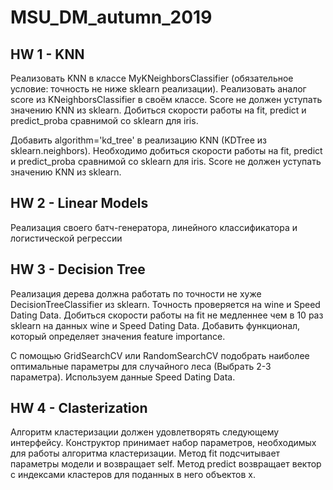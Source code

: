 # MSU_DM_autumn_2019

## HW 1 - KNN
Реализовать KNN в классе MyKNeighborsClassifier (обязательное условие: точность не ниже sklearn реализации).
Реализовать аналог score из KNeighborsClassifier в своём классе. Score не должен уступать значению KNN из sklearn. 
Добиться скорости работы на fit, predict и predict_proba сравнимой со sklearn для iris. 

Добавить algorithm='kd_tree' в реализацию KNN (KDTree из sklearn.neighbors). 
Необходимо добиться скорости работы на fit, predict и predict_proba сравнимой со sklearn для iris. 
Score не должен уступать значению KNN из sklearn.

## HW 2 - Linear Models
Реализация своего батч-генератора, линейного классификатора и логистической регрессии

## HW 3 - Decision Tree
Реализация дерева должна работать по точности не хуже DecisionTreeClassifier из sklearn. 
Точность проверяется на wine и Speed Dating Data. 
Добиться скорости работы на fit не медленнее чем в 10 раз sklearn на данных wine и Speed Dating Data.
Добавить функционал, который определяет значения feature importance.

С помощью GridSearchCV или RandomSearchCV подобрать наиболее оптимальные параметры
для случайного леса (Выбрать 2-3 параметра). Используем данные Speed Dating Data. 

## HW 4 - Clasterization
Алгоритм кластеризации должен удовлетворять следующему интерфейсу.
Конструктор принимает набор параметров, необходимых для работы алгоритма кластеризации.
Метод fit подсчитывает параметры модели и возвращает self.
Метод predict возвращает вектор с индексами кластеров для поданных в него объектов x.

